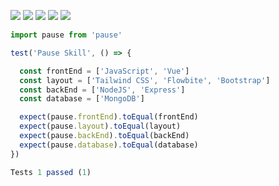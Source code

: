![](http://github-profile-summary-cards.vercel.app/api/cards/profile-details?username=akizyfee&theme=ocean_dark)
![](http://github-profile-summary-cards.vercel.app/api/cards/repos-per-language?username=akizyfee&theme=ocean_dark)
![](http://github-profile-summary-cards.vercel.app/api/cards/most-commit-language?username=akizyfee&theme=ocean_dark)
![](http://github-profile-summary-cards.vercel.app/api/cards/stats?username=akizyfee&theme=ocean_dark)
![](http://github-profile-summary-cards.vercel.app/api/cards/productive-time?username=akizyfee&theme=ocean_dark&utcOffset=8)

```js
import pause from 'pause'

test('Pause Skill', () => {

  const frontEnd = ['JavaScript', 'Vue']
  const layout = ['Tailwind CSS', 'Flowbite', 'Bootstrap']
  const backEnd = ['NodeJS', 'Express']
  const database = ['MongoDB']

  expect(pause.frontEnd).toEqual(frontEnd)
  expect(pause.layout).toEqual(layout)
  expect(pause.backEnd).toEqual(backEnd)
  expect(pause.database).toEqual(database)
})

Tests 1 passed (1)
```
